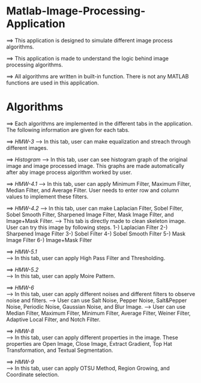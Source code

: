 # Matlab-Image-Processing-Application

  ==> This application is designed to simulate different image process algorithms.
  
  ==> This application is made to understand the logic behind image processing algorithms.
  
  ==> All algorithms are written in built-in function. There is not any MATLAB functions are used in this application.
  
# Algorithms 

  ==> Each algorithms are implemented in the different tabs in the application. The following information are given for each tabs.
  
  ==> *HMW-3* 
       --> In this tab, user can make equalization and streach through different images.
 
  ==> *Histogram* 
       --> In this tab, user can see histogram graph of the original image and image processed image. This graphs are made automatically after aby image process algorithm worked by user.
       
  ==> *HMW-4.1* 
       --> In this tab, user can apply Minimum Filter, Maximum Filter, Median Filter, and Average Filter. User needs to enter row and column values to implement these filters.
       
  ==> *HMW-4.2* 
       --> In this tab, user can make Laplacian Filter, Sobel Filter, Sobel Smooth Filter, Sharpened Image Filter, Mask Image Filter, and Image+Mask Filter. 
       --> This tab is directly made to clean skeleton image. User can try this image by following steps.
            1-) Laplacian Filter
            2-) Sharpened Image Filter
            3-) Sobel Filter
            4-) Sobel Smooth Filter
            5-) Mask Image Filter
            6-) Image+Mask Filter
            
  ==> *HMW-5.1*       
       --> In this tab, user can apply High Pass Filter and Thresholding.

  ==> *HMW-5.2*       
       --> In this tab, user can apply Moire Pattern.
       
  ==> *HMW-6*       
       --> In this tab, user can apply different noises and different filters to observe noise and filters.
       --> User can use Salt Noise, Pepper Noise, Salt&Pepper Noise, Periodic Noise, Gaussian Noise, and Blur Image.
       --> User can use Median Filter, Maximum Filter, Minimum Filter, Average Filter, Weiner Filter, Adaptive Local Filter, and Notch Filter.
       
  ==> *HMW-8*       
       --> In this tab, user can apply different properties in the image. These properties are Open Image, Close Image, Extract Gradient, Top Hat Transformation, and Textual Segmentation.
  
  ==> *HMW-9*       
       --> In this tab, user can apply OTSU Method, Region Growing, and Coordinate selection.      
          
            
            
       
            
       
       
      
  
